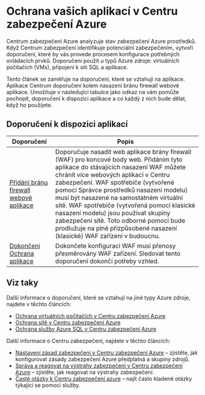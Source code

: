 <properties
   pageTitle="Ochrana vašich aplikací v Centru zabezpečení Azure | Microsoft Azure"
   description="Tento dokument adresy doporučení v Centru zabezpečení Azure, které pomáhají chránit Azure aplikace a ponechání souladu s zásady zabezpečení."
   services="security-center"
   documentationCenter="na"
   authors="TerryLanfear"
   manager="MBaldwin"
   editor=""/>

<tags
   ms.service="security-center"
   ms.devlang="na"
   ms.topic="article"
   ms.tgt_pltfrm="na"
   ms.workload="na"
   ms.date="08/04/2016"
   ms.author="terrylan"/>

# <a name="protecting-your-applications-in-azure-security-center"></a>Ochrana vašich aplikací v Centru zabezpečení Azure

Centrum zabezpečení Azure analyzuje stav zabezpečení Azure prostředků. Když Centrum zabezpečení identifikuje potenciální zabezpečením, vytvoří doporučení, které by vás provede procesem konfigurace potřebných ovládacích prvků.  Doporučení použít u typů Azure zdroje: virtuálních počítačích (VMs), připojení k síti SQL a aplikace.

Tento článek se zaměřuje na doporučení, které se vztahují na aplikace.  Aplikace Centrum doporučení kolem nasazení bránu firewall webové aplikace.  Umožňuje v následující tabulce jako odkaz na vám pomůže pochopit, doporučení k dispozici aplikace a co každý z nich bude dělat, když ho použijete.

## <a name="available-application-recommendations"></a>Doporučení k dispozici aplikací

|Doporučení|Popis|
|-----|-----|
|[Přidání bránu firewall webové aplikace](security-center-add-web-application-firewall.md)|Doporučuje nasadit web aplikace brány firewall (WAF) pro koncové body web. Přidáním tyto aplikace do stávajících nasazení WAF můžete chránit více webových aplikací v Centru zabezpečení. WAF spotřebiče (vytvořené pomocí Správce prostředků nasazení modelu) musí být nasazené na samostatném virtuální sítě. WAF spotřebiče (vytvořená pomocí klasické nasazení modelu) jsou používat skupiny zabezpečení sítě. Toto odborné pomoci bude prodlužuje na plně přizpůsobené nasazení (klasické) WAF zařízení v budoucnu.|
|[Dokončení Ochrana aplikace](security-center-add-web-application-firewall.md#finalize-application-protection)|Dokončete konfiguraci WAF musí přenosy přesměrovány WAF zařízení. Sledovat tento doporučení dokončí potřeby vzhled.|

## <a name="see-also"></a>Viz taky

Další informace o doporučení, které se vztahují na jiné typy Azure zdroje, najdete v těchto článcích:

- [Ochrana virtuálních počítačích v Centru zabezpečení Azure](security-center-virtual-machine-recommendations.md)
- [Ochrana sítě v Centru zabezpečení Azure](security-center-network-recommendations.md)
- [Ochrana služby Azure SQL v Centru zabezpečení Azure](security-center-sql-service-recommendations.md)

Další informace o Centru zabezpečení, najdete v těchto článcích:

- [Nastavení zásad zabezpečení v Centru zabezpečení Azure](security-center-policies.md) – zjistěte, jak konfigurovat zásady zabezpečení Azure předplatná a skupiny zdrojů.
- [Správa a reagovat na výstrahy zabezpečení v Centru zabezpečení Azure](security-center-managing-and-responding-alerts.md) – zjistěte, jak reagovat na výstrahy zabezpečení.
- [Časté otázky k Centru zabezpečení azure](security-center-faq.md) – najít často kladené otázky týkající se pomocí služby.
